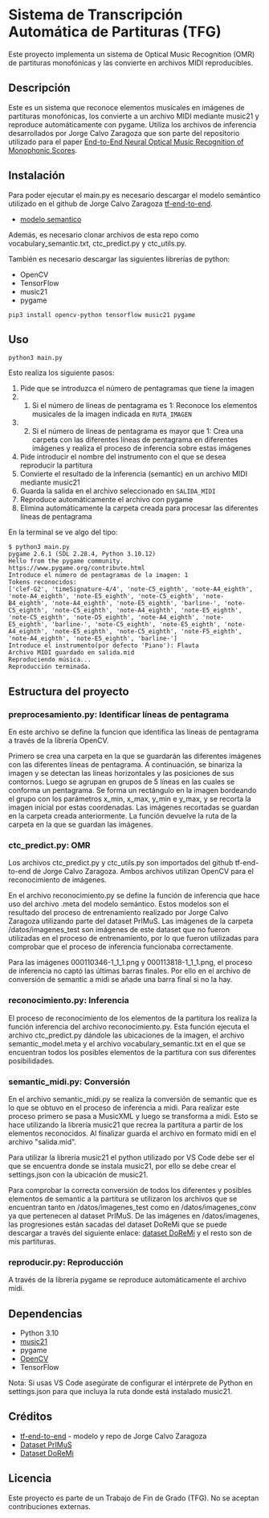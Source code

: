 # Sistema de Transcripción Automática de Partituras (TFG)

Este proyecto implementa un sistema de Optical Music Recognition (OMR) de partituras monofónicas y las convierte en archivos MIDI reproducibles.

## Descripción

Este es un sistema que reconoce elementos musicales en imágenes de partituras monofónicas, los convierte a un archivo MIDI mediante music21 y reproduce automáticamente con pygame. Utiliza los archivos de inferencia desarrollados por Jorge Calvo Zaragoza que son parte del repositorio utilizado para el paper [End-to-End Neural Optical Music Recognition of Monophonic Scores](http://www.mdpi.com/2076-3417/8/4/606). 


## Instalación

Para poder ejecutar el main.py es necesario descargar el modelo semántico utilizado en el github de Jorge Calvo Zaragoza [tf-end-to-end](https://github.com/OMR-Research/tf-end-to-end.git). 

* [modelo semantico](https://grfia.dlsi.ua.es/primus/models/PrIMuS/Semantic-Model.zip)

Además, es necesario clonar archivos de esta repo como vocabulary_semantic.txt, ctc_predict.py y ctc_utils.py.

También es necesario descargar las siguientes librerías de python:
- OpenCV
- TensorFlow
- music21
- pygame
```
pip3 install opencv-python tensorflow music21 pygame
```

## Uso

```
python3 main.py 
```
Esto realiza los siguiente pasos:
1. Pide que se introduzca el número de pentagramas que tiene la imagen
2. 1. Si el número de líneas de pentagrama es 1: Reconoce los elementos musicales de la imagen indicada en `RUTA_IMAGEN`
2. 2. Si el número de líneas de pentagrama es mayor que 1: Crea una carpeta con las diferentes líneas de pentagrama en diferentes imágenes y realiza el proceso de inferencia sobre estas imágenes
3. Pide introducir el nombre del instrumento con el que se desea reproducir la partitura 
4. Convierte el resultado de la inferencia (semantic) en un archivo MIDI mediante music21
5. Guarda la salida en el archivo seleccionado en `SALIDA_MIDI`
6. Reproduce automáticamente el archivo con pygame
7. Elimina automáticamente la carpeta creada para procesar las diferentes líneas de pentagrama 

En la terminal se ve algo del tipo:
```console
$ python3 main.py
pygame 2.6.1 (SDL 2.28.4, Python 3.10.12)
Hello from the pygame community. https://www.pygame.org/contribute.html
Introduce el número de pentagramas de la imagen: 1
Tokens reconocidos:
['clef-G2', 'timeSignature-4/4', 'note-C5_eighth', 'note-A4_eighth', 'note-A4_eighth', 'note-E5_eighth', 'note-C5_eighth', 'note-B4_eighth', 'note-A4_eighth', 'note-E5_eighth', 'barline-', 'note-C5_eighth', 'note-C5_eighth', 'note-A4_eighth', 'note-E5_eighth', 'note-C5_eighth', 'note-D5_eighth', 'note-A4_eighth', 'note-E5_eighth', 'barline-', 'note-C5_eighth', 'note-E5_eighth', 'note-A4_eighth', 'note-E5_eighth', 'note-C5_eighth', 'note-F5_eighth', 'note-A4_eighth', 'note-E5_eighth', 'barline-']
Introduce el instrumento(por defecto 'Piano'): Flauta
Archivo MIDI guardado en salida.mid
Reproduciendo música...
Reproducción terminada.
```


## Estructura del proyecto
### preprocesamiento.py: Identificar líneas de pentagrama

En este archivo se define la funcion que identifica las líneas de pentagrama a través de la librería OpenCV. 

Primero se crea una carpeta en la que se guardarán las diferentes imágenes con las diferentes líneas de pentagrama. A continuación, se binariza la imagen y se detectan las líneas horizontales y las posiciones de sus contornos. Luego se agrupan en grupos de 5 líneas en las cuales se conforma un pentagrama. Se forma un rectángulo en la imagen bordeando el grupo con los parámetros x_min, x_max, y_min e y_max, y se recorta la imagen inicial por estas coordenadas. Las imágenes recortadas se guardan en la carpeta creada anteriormente. La función devuelve la ruta de la carpeta en la que se guardan las imágenes.


### ctc_predict.py: OMR

Los archivos ctc_predict.py y ctc_utils.py son importados del github tf-end-to-end de Jorge Calvo Zaragoza. Ambos archivos utilizan OpenCV para el reconocimiento de imágenes.

En el archivo reconocimiento.py se define la función de inferencia que hace uso del archivo .meta del modelo semántico. Estos modelos son el resultado del proceso de entrenamiento realizado por Jorge Calvo Zaragoza utilizando parte del dataset PrIMuS. Las imágenes de la carpeta /datos/imagenes_test son imágenes de este dataset que no fueron utilizadas en el proceso de entrenamiento, por lo que fueron utilizadas para comprobar que el proceso de inferencia funcionaba correctamente.

Para las imágenes 000110346-1_1_1.png y 000113818-1_1_1.png, el proceso de inferencia no captó las últimas barras finales. Por ello en el archivo de conversión de semantic a midi se añade una barra final si no la hay. 


### reconocimiento.py: Inferencia

El proceso de reconocimiento de los elementos de la partitura los realiza la función inferencia del archivo reconocimiento.py. Esta función ejecuta el archivo ctc_predict.py dándole las ubicaciones de la imagen, el archivo semantic_model.meta y el archivo vocabulary_semantic.txt en el que se encuentran todos los posibles elementos de la partitura con sus diferentes posibilidades.


### semantic_midi.py: Conversión

En el archivo semantic_midi.py se realiza la conversión de semantic que es lo que se obtuvo en el proceso de inferencia a midi. Para realizar este proceso primero se pasa a MusicXML y luego se transforma a midi. Esto se hace utilizando la librería music21 que recrea la partitura a partir de los elementos reconocidos. Al finalizar guarda el archivo en formato midi en el archivo "salida.mid".

Para utilizar la librería music21 el python utilizado por VS Code debe ser el que se encuentra donde se instala music21, por ello se debe crear el settings.json con la ubicación de music21.

Para comprobar la correcta conversión de todos los diferentes y posibles elementos de semantic a la partitura se utilizaron los archivos que se encuentran tanto en /datos/imagenes_test como en /datos/imagenes_conv ya que pertenecen al dataset PrIMuS. De las imágenes en /datos/imagenes, las progresiones están sacadas del dataset DoReMi que se puede descargar a través del siguiente enlace: [dataset DoReMi](https://github.com/steinbergmedia/DoReMi/releases/download/v1.0/DoReMi_v1.zip) y el resto son de mis partituras.


### reproducir.py: Reproducción

A través de la librería pygame se reproduce automáticamente el archivo midi.


## Dependencias

- Python 3.10
- [music21](https://www.music21.org/music21docs/#)
- pygame
- [OpenCV](https://docs.opencv.org/4.x/d6/d00/tutorial_py_root.html)
- TensorFlow

Nota: Si usas VS Code asegúrate de configurar el intérprete de Python en settings.json para que incluya la ruta donde está instalado music21.


## Créditos

- [tf-end-to-end](https://github.com/OMR-Research/tf-end-to-end.git) - modelo y repo de Jorge Calvo Zaragoza
- [Dataset PrIMuS](https://grfia.dlsi.ua.es/primus/)
- [Dataset DoReMi](https://github.com/steinbergmedia/DoReMi/releases/download/v1.0/DoReMi_v1.zip)


## Licencia

Este proyecto es parte de un Trabajo de Fin de Grado (TFG). No se aceptan contribuciones externas.